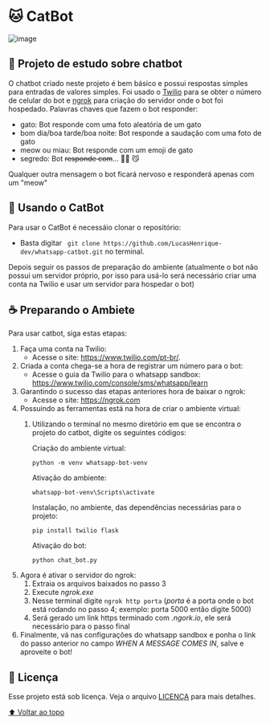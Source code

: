 # :cat: CatBot
![image](https://img.shields.io/badge/Python-3776AB?style=for-the-badge&logo=python&logoColor=white)

## :dart: Projeto de estudo sobre chatbot

O chatbot criado neste projeto é bem básico e possui respostas simples para entradas de valores simples. Foi usado o [Twilio](https://www.twilio.com/pt-br/) para se obter o número de celular do bot e [ngrok](https://ngrok.com) para criação do servidor onde o bot foi hospedado.
Palavras chaves que fazem o bot responder:
- gato: Bot responde com uma foto aleatória de um gato
- bom dia/boa tarde/boa noite: Bot responde a saudação com uma foto de gato
- meow ou miau: Bot responde com um emoji de gato
- segredo: Bot ~~responde com~~... 🐾🐾 😼

Qualquer outra mensagem o bot ficará nervoso e responderá apenas com um "meow"

## 🚀 Usando o CatBot

Para usar o CatBot é necessáio clonar o repositório:

* Basta digitar ` git clone https://github.com/LucasHenrique-dev/whatsapp-catbot.git` no terminal.

Depois seguir os passos de preparação do ambiente (atualmente o bot não possui um servidor próprio, por isso para usá-lo será necessário criar uma conta na Twilio e usar um servidor para hospedar o bot)

## ☕ Preparando o Ambiete

Para usar catbot, siga estas etapas:

1. Faça uma conta na Twilio:
    * Acesse o site: https://www.twilio.com/pt-br/.
1. Criada a conta chega-se a hora de registrar um número para o bot:
    * Acesse o guia da Twilio para o whatsapp sandbox: https://www.twilio.com/console/sms/whatsapp/learn
1. Garantindo o sucesso das etapas anteriores hora de baixar o ngrok:
   * Acesse o site: https://ngrok.com
1. Possuindo as ferramentas está na hora de criar o ambiente virtual:
   1. Utilizando o terminal no mesmo diretório em que se encontra o projeto do catbot, digite os seguintes códigos:

      Criação do ambiente virtual:
      ```shell
      python -m venv whatsapp-bot-venv
      ```
      Ativação do ambiente:
      ```shell
      whatsapp-bot-venv\Scripts\activate
      ```
      Instalação, no ambiente, das dependências necessárias para o projeto:
      ```shell
      pip install twilio flask
      ```
      Ativação do bot:
      ```shell
      python chat_bot.py
      ```
1. Agora é ativar o servidor do ngrok:
   1. Extraia os arquivos baixados no passo 3
   2. Execute _ngrok.exe_
   3. Nesse terminal digite `ngrok http porta` (_porta_ é a porta onde o bot está rodando no passo 4; exemplo: porta 5000 então digite 5000)
   4. Será gerado um link https terminado com _.ngork.io_, ele será necessário para o passo final
1. Finalmente, vá nas configurações do whatsapp sandbox e ponha o link do passo anterior no campo _WHEN A MESSAGE COMES IN_, salve e aproveite o bot!

## 📝 Licença

Esse projeto está sob licença. Veja o arquivo [LICENÇA](LICENSE) para mais detalhes.

[⬆ Voltar ao topo](#cat-catbot)<br>
